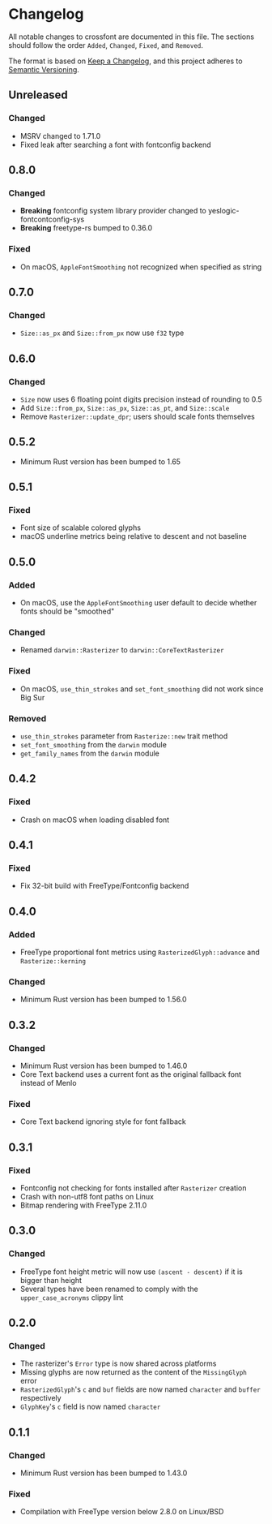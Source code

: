 # Changelog

All notable changes to crossfont are documented in this file.
The sections should follow the order `Added`, `Changed`, `Fixed`, and `Removed`.

The format is based on [Keep a Changelog](https://keepachangelog.com/en/1.0.0/),
and this project adheres to [Semantic Versioning](https://semver.org/spec/v2.0.0.html).

## Unreleased

### Changed

- MSRV changed to 1.71.0
- Fixed leak after searching a font with fontconfig backend

## 0.8.0

### Changed

- **Breaking** fontconfig system library provider changed to yeslogic-fontcontconfig-sys
- **Breaking** freetype-rs bumped to 0.36.0

### Fixed

- On macOS, `AppleFontSmoothing` not recognized when specified as string

## 0.7.0

### Changed

- `Size::as_px` and `Size::from_px` now use `f32` type

## 0.6.0

### Changed

- `Size` now uses 6 floating point digits precision instead of rounding to 0.5
- Add `Size::from_px`, `Size::as_px`, `Size::as_pt`, and `Size::scale`
- Remove `Rasterizer::update_dpr`; users should scale fonts themselves

## 0.5.2

- Minimum Rust version has been bumped to 1.65

## 0.5.1

### Fixed

- Font size of scalable colored glyphs
- macOS underline metrics being relative to descent and not baseline

## 0.5.0

### Added

- On macOS, use the `AppleFontSmoothing` user default to decide whether fonts should be "smoothed"

### Changed

- Renamed `darwin::Rasterizer` to `darwin::CoreTextRasterizer`

### Fixed

- On macOS, `use_thin_strokes` and `set_font_smoothing` did not work since Big Sur

### Removed

- `use_thin_strokes` parameter from `Rasterize::new` trait method
- `set_font_smoothing` from the `darwin` module
- `get_family_names` from the `darwin` module

## 0.4.2

### Fixed

- Crash on macOS when loading disabled font

## 0.4.1

### Fixed

- Fix 32-bit build with FreeType/Fontconfig backend

## 0.4.0

### Added

- FreeType proportional font metrics using `RasterizedGlyph::advance` and `Rasterize::kerning`

### Changed

- Minimum Rust version has been bumped to 1.56.0

## 0.3.2

### Changed

- Minimum Rust version has been bumped to 1.46.0
- Core Text backend uses a current font as the original fallback font instead of Menlo

### Fixed

- Core Text backend ignoring style for font fallback

## 0.3.1

### Fixed

- Fontconfig not checking for fonts installed after `Rasterizer` creation
- Crash with non-utf8 font paths on Linux
- Bitmap rendering with FreeType 2.11.0

## 0.3.0

### Changed

- FreeType font height metric will now use `(ascent - descent)` if it is bigger than height
- Several types have been renamed to comply with the `upper_case_acronyms` clippy lint

## 0.2.0

### Changed

- The rasterizer's `Error` type is now shared across platforms
- Missing glyphs are now returned as the content of the `MissingGlyph` error
- `RasterizedGlyph`'s `c` and `buf` fields are now named `character` and `buffer` respectively
- `GlyphKey`'s `c` field is now named `character`

## 0.1.1

### Changed

- Minimum Rust version has been bumped to 1.43.0

### Fixed

- Compilation with FreeType version below 2.8.0 on Linux/BSD
